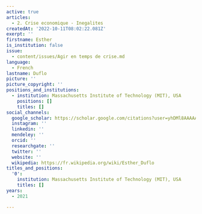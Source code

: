 ```yaml
---
active: true
articles:
  - 2. Crise economique - Inegalites
createdAt: '2022-10-11T08:02:22.081Z'
exerpt: ''
firstname: Esther
is_institution: false
issue:
  - content/issues/Agir en temps de crise.md
language:
  - French
lastname: Duflo
picture: ''
picture_copyright: ''
positions_and_institutions:
  - institution: Massachusetts Institute of Technology (MIT), USA
    positions: []
    titles: []
social_channels:
  google_scholar: https://scholar.google.com/citations?user=yhDMl8AAAAAJ&hl=en
  instagram: ''
  linkedin: ''
  mendeley: ''
  orcid: ''
  researchgate: ''
  twitter: ''
  website: ''
  wikipedia: https://fr.wikipedia.org/wiki/Esther_Duflo
titles_and_positions:
  '0':
    institution: Massachusetts Institute of Technology (MIT), USA
    titles: []
years:
  - 2021

---
```

